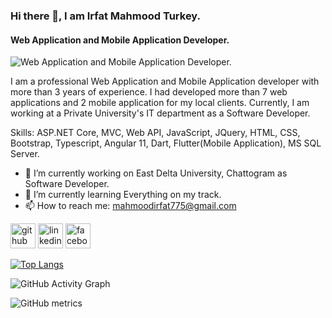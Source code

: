 ### Hi there 👋, I am Irfat Mahmood Turkey.
#### Web Application and Mobile Application Developer.
![Web Application and Mobile Application Developer.](https://media.licdn.com/dms/image/C4E16AQHCNatZkZFuHQ/profile-displaybackgroundimage-shrink_350_1400/0/1634742592492?e=1689811200&v=beta&t=H2ryCiz4twO9Y-Hd86wv02SvdhGfoyTi9b5nDQXb2R0)

I am a professional Web Application and Mobile Application developer with more than 3 years of experience. I had developed more than 7 web applications and 2 mobile application for my local clients. Currently, I am working at a Private University's IT department as a Software Developer.

Skills: ASP.NET Core, MVC, Web API, JavaScript, JQuery, HTML, CSS, Bootstrap, Typescript, Angular 11, Dart, Flutter(Mobile Application), MS SQL Server.

- 🔭 I’m currently working on East Delta University, Chattogram as Software Developer. 
- 🌱 I’m currently learning Everything on my track. 
- 📫 How to reach me: mahmoodirfat775@gmail.com 


[<img src='https://cdn.jsdelivr.net/npm/simple-icons@3.0.1/icons/github.svg' alt='github' height='40'>](https://github.com/https://github.com/irfatMahmoodTurkey)  [<img src='https://cdn.jsdelivr.net/npm/simple-icons@3.0.1/icons/linkedin.svg' alt='linkedin' height='40'>](https://www.linkedin.com/in/https://www.linkedin.com/in/irfatmahmoodturkey//)  [<img src='https://cdn.jsdelivr.net/npm/simple-icons@3.0.1/icons/facebook.svg' alt='facebook' height='40'>](https://www.facebook.com/https://www.facebook.com/IrfatMahmoodTurkey/)  

[![Top Langs](https://github-readme-stats.vercel.app/api/top-langs/?username=https://github.com/irfatMahmoodTurkey)](https://github.com/anuraghazra/github-readme-stats)

![GitHub Activity Graph](https://activity-graph.herokuapp.com/graph?username=https://github.com/irfatMahmoodTurkey)  

![GitHub metrics](https://metrics.lecoq.io/https://github.com/irfatMahmoodTurkey)  
